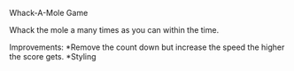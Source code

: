 Whack-A-Mole Game

Whack the mole a many times as you can within the time.

Improvements:
    *Remove the count down but increase the speed the higher the score gets.
    *Styling